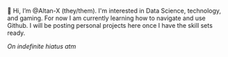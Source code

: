 <!---- 👋 Hi, I’m @Altan-X
- 👀 I’m interested in ...
- 🌱 I’m currently learning ...
- 💞️ I’m looking to collaborate on ...
- 📫 How to reach me ...
--->

<!---
Altan-X/Altan-X is a ✨ special ✨ repository because its `README.md` (this file) appears on your GitHub profile.
You can click the Preview link to take a look at your changes.
--->

👋 Hi, I’m @Altan-X (they/them). I'm interested in Data Science, technology, and gaming. For now I am currently learning how to navigate and use
Github. I will be posting personal projects here once I have the skill sets ready. 

*On indefinite hiatus atm*
